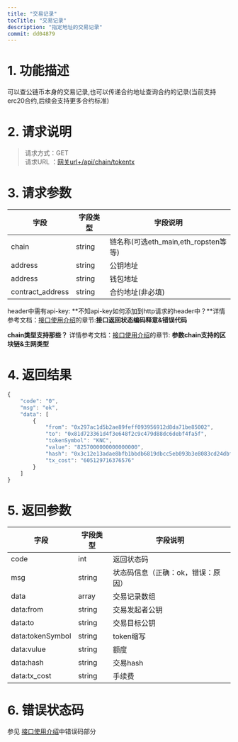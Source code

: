 ```yaml
---
title: "交易记录"
tocTitle: "交易记录"
description: "指定地址的交易记录"
commit: dd04879
---
```


# **1. 功能描述**

可以查公链币本身的交易记录,也可以传递合约地址查询合约的记录(当前支持erc20合约,后续会支持更多合约标准)

# **2. 请求说明**

> 请求方式：GET <br>
请求URL ：[网关url+/api/chain/tokentx](#)

# **3. 请求参数**

字段       |字段类型       |字段说明
------------|-----------|-----------
chain  |string        |链名称(可选eth_main,eth_ropsten等等)
address  |string        |公钥地址
address  |string        |钱包地址
contract_address  |string        |合约地址(非必填)

header中需有api-key: **不知api-key如何添加到http请求的header中？**详情参考文档：[接口使用介绍](/docs/zh/started)的章节:**接口返回状态编码释意&错误代码** 

**chain类型支持那些？** 详情参考文档：[接口使用介绍](/docs/zh/started)的章节: **参数chain支持的区块链&主网类型** 

# **4. 返回结果**

```javascript
{
    "code": "0",
    "msg": "ok",
    "data": [
        {
            "from": "0x297ac1d5b2ae89feff093956912d8da71be85002",
            "to": "0x81d723361d4f3e648f2c9c479d88dc6debf4fa5f",
            "tokenSymbol": "KNC",
            "value": "8257000000000000000",
            "hash": "0x3c12e13adae8bfb1bbdb6819dbcc5eb093b3e8083cd24dbfdebbbcdba1d79968",
            "tx_cost": "605129716376576"
        }
    ]
}
```

# **5. 返回参数**

字段       |字段类型       |字段说明
------------|-----------|-----------
code       |int        |返回状态码
msg       |string        |状态码信息（正确：ok，错误：原因）
data        |array        |交易记录数组
data:from        |string        |交易发起者公钥
data:to        |string        |交易目标公钥
data:tokenSymbol       |string        |token缩写
data:vulue       |string        |额度
data:hash |string        |交易hash
data:tx_cost |string        |手续费

# **6. 错误状态码**

参见 [接口使用介绍](/started)中错误码部分





